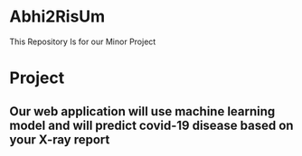 # Abhi2RisUm
This Repository Is for our Minor Project 
<h1>Project</h1>
<h2>Our web application will use machine learning model and will predict covid-19 disease based on your X-ray report</h2>
